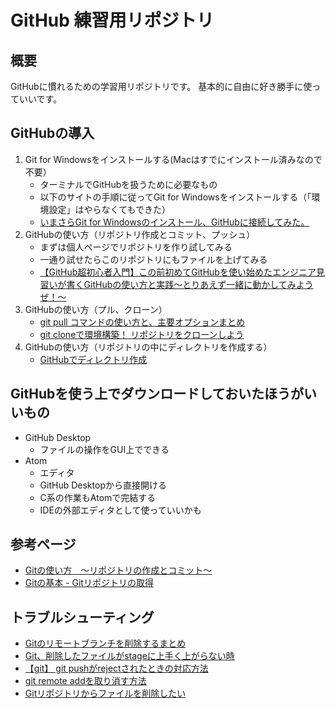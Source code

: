 # GitHub 練習用リポジトリ

## 概要
GitHubに慣れるための学習用リポジトリです。
基本的に自由に好き勝手に使っていいです。

## GitHubの導入
1. Git for Windowsをインストールする(Macはすでにインストール済みなので不要）
	- ターミナルでGitHubを扱うために必要なもの
	- 以下のサイトの手順に従ってGit for Windowsをインストールする（「環境設定」はやらなくてもできた）
	- [いまさらGit for Windowsのインストール、GitHubに接続してみた。](https://qiita.com/manabu-watanabe/items/ecf1b434baf305adaa00)
2. GitHubの使い方（リポジトリ作成とコミット、プッシュ）
	- まずは個人ページでリポジトリを作り試してみる
	- 一通り試せたらこのリポジトリにもファイルを上げてみる
	- [【GitHub超初心者入門】この前初めてGitHubを使い始めたエンジニア見習いが書くGitHubの使い方と実践～とりあえず一緒に動かしてみようぜ！～](	 https://qiita.com/nnahito/items/565f8755e70c51532459)	
3. GitHubの使い方（プル、クローン）
	- [git pull コマンドの使い方と、主要オプションまとめ](http://www-creators.com/archives/2295)
	- [git cloneで環境構築！ リポジトリをクローンしよう](https://www.sejuku.net/blog/71436)
4. GitHubの使い方（リポジトリの中にディレクトリを作成する）
	- [GitHubでディレクトリ作成](http://maeokaka.hatenablog.jp/entry/2016/07/07/001441)

## GitHubを使う上でダウンロードしておいたほうがいいもの
- GitHub Desktop
	- ファイルの操作をGUI上でできる
- Atom
	- エディタ
	- GitHub Desktopから直接開ける
	- C系の作業もAtomで完結する
	- IDEの外部エディタとして使っていいかも

## 参考ページ
- [Gitの使い方　～リポジトリの作成とコミット～](http://proengineer.internous.co.jp/content/columnfeature/6944)
- [Gitの基本 - Gitリポジトリの取得](https://git-scm.com/book/ja/v1/Git-%E3%81%AE%E5%9F%BA%E6%9C%AC-Git-%E3%83%AA%E3%83%9D%E3%82%B8%E3%83%88%E3%83%AA%E3%81%AE%E5%8F%96%E5%BE%97)

## トラブルシューティング
- [Gitのリモートブランチを削除するまとめ](https://qiita.com/yuu_ta/items/519ea47ac2c1ded032d9)
- [Git、削除したファイルがstageに上手く上がらない時](http://chroma.hatenablog.com/entry/2013/10/18/111052)
- [【git】 git pushがrejectされたときの対応方法](https://www.softel.co.jp/blogs/tech/archives/3569)
- [git remote addを取り消す方法](https://qiita.com/ngtkk/items/05097d127db6a415a7d8)
- [Gitリポジトリからファイルを削除したい](https://www-he.scphys.kyoto-u.ac.jp/member/shotakaha/dokuwiki/doku.php?id=toolbox:git:rm:start)
